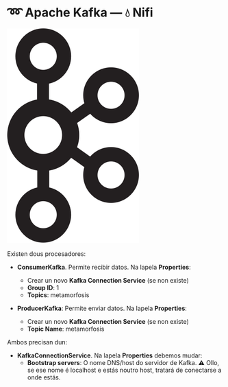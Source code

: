 # ➿ Apache Kafka &mdash; 💧 Nifi

![Logo Apache Kafka](images/kafka/Apache_Kafka_logo.svg#derecha "Logo Apache Kafka")

Existen dous procesadores:

- **ConsumerKafka**. Permite recibir datos. Na lapela **Properties**:
    - Crear un novo **Kafka Connection Service** (se non existe)
    - **Group ID**: 1
    - **Topics**: metamorfosis

- **ProducerKafka**: Permite enviar datos. Na lapela **Properties**:
    - Crear un novo **Kafka Connection Service** (se non existe)
    - **Topic Name**: metamorfosis

Ambos precisan dun:

- **KafkaConnectionService**. Na lapela **Properties** debemos mudar:
    - **Bootstrap servers**: O nome DNS/host do servidor de Kafka. ⚠️ Ollo, se ese nome é localhost e estás noutro host, tratará de conectarse a onde estás.
